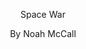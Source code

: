 <p style="text-align: center;">
  Space War
</p>
<p style="text-align: center;">
  By Noah McCall
</p>
